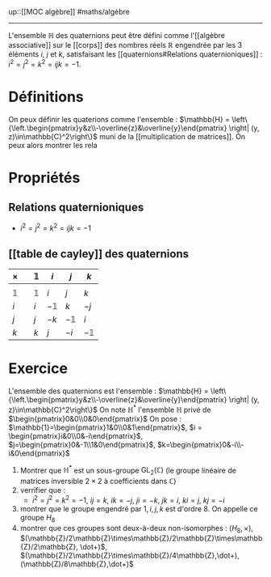 up::[[MOC algèbre]]
#maths/algèbre

----

L'ensemble $\mathbb{H}$ des quaternions peut être défini comme l'[[algèbre associative]] sur le [[corps]] des nombres réels $\mathbb{R}$ engendrée par les 3 éléments $i$, $j$ et $k$, satisfaisant les [[quaternions#Relations quaternioniques]] : $i^2 = j^2 = k^2 = ijk = -1$.


# Définitions
On peux définir les quaterions comme l'ensemble : $\mathbb{H} = \left\{\left.\begin{pmatrix}y&z\\-\overline{z}&\overline{y}\end{pmatrix} \right| (y, z)\in\mathbb{C}^2\right\}$ muni de la [[multiplication de matrices]].
On peux alors montrer les rela


# Propriétés

## Relations quaternioniques
 - $i^2 = j^2 = k^2 = ijk = -1$

## [[table de cayley]] des quaternions
| $\times$   |     | $\mathbb 1$ | $i$         | $j$         | $k$         |
| ---------- | --- | ----------- | ----------- | ----------- | ----------- |
|            |     |             |             |             |             |
| $\mathbb1$ |     | $\mathbb1$  | $i$         | $j$         | $k$         |
| $i$        |     | $i$         | $-\mathbb1$ | $k$         | $-j$        |
| $j$        |     | $j$         | $-k$        | $-\mathbb1$ | $i$         |
| $k$        |     | $k$         | $j$         | $-i$        | $-\mathbb1$ |

# Exercice
L'ensemble des quaternions est l'ensemble :
$\mathbb{H} = \left\{\left.\begin{pmatrix}y&z\\-\overline{z}&\overline{y}\end{pmatrix} \right| (y, z)\in\mathbb{C}^2\right\}$
On note $\mathbb{H}^*$ l'ensemble $\mathbb{H}$ privé de $\begin{pmatrix}0&0\\0&0\end{pmatrix}$
On pose :
$\mathbb{1}=\begin{pmatrix}1&0\\0&1\end{pmatrix}$, $i = \begin{pmatrix}i&0\\0&-i\end{pmatrix}$, $j=\begin{pmatrix}0&-1\\1&0\end{pmatrix}$, $k=\begin{pmatrix}0&-i\\-i&0\end{pmatrix}$

 1. Montrer que $\mathbb{H}^*$ est un sous-groupe $\text{GL}_2(\mathbb{C})$ (le groupe linéaire de matrices inversible $2\times2$ à coefficients dans $\mathbb{C}$)
 2. verrifier que :
     - $i^2 = j^2 = k^2 = -1$, $ij=k$, $ik=-j$, $ji=-k$, $jk=i$, $ki=j$, $kj=-i$
 3. montrer que le groupe engendré par $1, i, j, k$ est d'ordre 8. On appelle ce groupe $H_8$
 4. montrer que ces groupes sont deux-à-deux non-isomorphes : $(H_8, \times)$, $(\mathbb{Z}/2\mathbb{Z}\times\mathbb{Z}/2\mathbb{Z}\times\mathbb{Z}/2\mathbb{Z}, \dot+)$, $(\mathbb{Z}/2\mathbb{Z}\times\mathbb{Z}/4\mathbb{Z},\dot+), (\mathbb{Z}/8\mathbb{Z},\dot+)$
